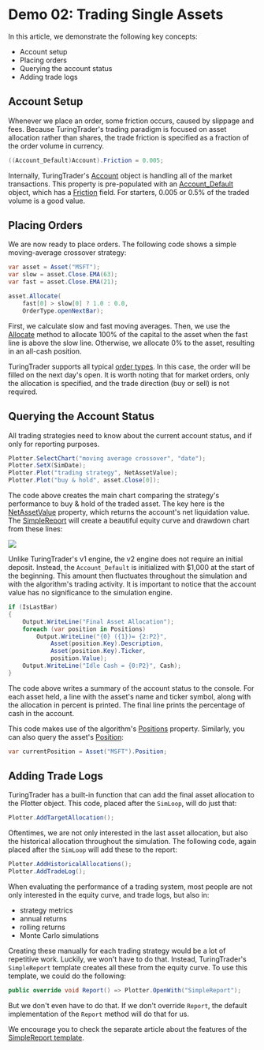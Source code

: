 # Demo 02: Trading Single Assets

In this article, we demonstrate the following key concepts:
* Account setup
* Placing orders
* Querying the account status
* Adding trade logs

## Account Setup

Whenever we place an order, some friction occurs, caused by slippage and fees. Because TuringTrader's trading paradigm is focused on asset allocation rather than shares, the trade friction is specified as a fraction of the order volume in currency.

```C#
((Account_Default)Account).Friction = 0.005;
```

Internally, TuringTrader's [Account](xref:TuringTrader.SimulatorV2.Algorithm#TuringTrader_SimulatorV2_Algorithm_Account) object is handling all of the market transactions. This property is pre-populated with an [Account_Default](xref:TuringTrader.SimulatorV2.Account_Default) object, which has a [Friction](xref:TuringTrader.SimulatorV2.Account_Default#TuringTrader_SimulatorV2_Account_Default_Friction) field. For starters, 0.005 or 0.5% of the traded volume is a good value.

## Placing Orders

We are now ready to place orders. The following code shows a simple moving-average crossover strategy:

```C#
var asset = Asset("MSFT");
var slow = asset.Close.EMA(63);
var fast = asset.Close.EMA(21);

asset.Allocate(
    fast[0] > slow[0] ? 1.0 : 0.0,
    OrderType.openNextBar);
```

First, we calculate slow and fast moving averages. Then, we use the [Allocate](xref:TuringTrader.SimulatorV2.TimeSeriesAsset#TuringTrader_SimulatorV2_TimeSeriesAsset_Allocate_System_Double_TuringTrader_SimulatorV2_OrderType_System_Double_) method to allocate 100% of the capital to the asset when the fast line is above the slow line. Otherwise, we allocate 0% to the asset, resulting in an all-cash position.

TuringTrader supports all typical [order types](xref:TuringTrader.SimulatorV2.OrderType). In this case, the order will be filled on the next day's open. It is worth noting that for market orders, only the allocation is specified, and the trade direction (buy or sell) is not required.

## Querying the Account Status

All trading strategies need to know about the current account status, and if only for reporting purposes.

```C#
Plotter.SelectChart("moving average crossover", "date");
Plotter.SetX(SimDate);
Plotter.Plot("trading strategy", NetAssetValue);
Plotter.Plot("buy & hold", asset.Close[0]);
```

The code above creates the main chart comparing the strategy's performance to buy & hold of the traded asset. The key here is the [NetAssetValue](xref:TuringTrader.SimulatorV2.Algorithm#TuringTrader_SimulatorV2_Algorithm_NetAssetValue) property, which returns the account's net liquidation value. The [SimpleReport](../SimpleReport.md) will create a beautiful equity curve and drawdown chart from these lines:

![](~/images/qsg-v2/demo02/chart.png)

Unlike TuringTrader's v1 engine, the v2 engine does not require an initial deposit. Instead, the `Account_Default` is initialized with $1,000 at the start of the beginning. This amount then fluctuates throughout the simulation and with the algorithm's trading activity. It is important to notice that the account value has no significance to the simulation engine.

```C#
if (IsLastBar)
{
    Output.WriteLine("Final Asset Allocation");
    foreach (var position in Positions)
        Output.WriteLine("{0} ({1})= {2:P2}", 
            Asset(position.Key).Description, 
            Asset(position.Key).Ticker, 
            position.Value);
    Output.WriteLine("Idle Cash = {0:P2}", Cash);
}
```

The code above writes a summary of the account status to the console. For each asset held, a line with the asset's name and ticker symbol, along with the allocation in percent is printed. The final line prints the percentage of cash in the account.

This code makes use of the algorithm's [Positions](xref:TuringTrader.SimulatorV2.Algorithm#TuringTrader_SimulatorV2_Algorithm_Positions) property. Similarly, you can also query the asset's [Position](xref:TuringTrader.SimulatorV2.TimeSeriesAsset#TuringTrader_SimulatorV2_TimeSeriesAsset_Position):

```C#
var currentPosition = Asset("MSFT").Position;
```

## Adding Trade Logs

TuringTrader has a built-in function that can add the final asset allocation to the Plotter object. This code, placed after the `SimLoop`, will do just that:

```C#
Plotter.AddTargetAllocation();
```

Oftentimes, we are not only interested in the last asset allocation, but also the historical allocation throughout the simulation. The following code, again placed after the `SimLoop` will add these to the report:

```C#
Plotter.AddHistoricalAllocations();
Plotter.AddTradeLog();
```

When evaluating the performance of a trading system, most people are not only interested in the equity curve, and trade logs, but also in:
* strategy metrics
* annual returns
* rolling returns
* Monte Carlo simulations

Creating these manually for each trading strategy would be a lot of repetitive work. Luckily, we won't have to do that. Instead, TuringTrader's `SimpleReport` template creates all these from the equity curve. To use this template, we could do the following:

```C#
public override void Report() => Plotter.OpenWith("SimpleReport");
```

But we don't even have to do that. If we don't override `Report`, the default implementation of the `Report` method will do that for us.

We encourage you to check the separate article about the features of the [SimpleReport template](../SimpleReport.md).
